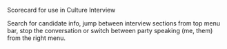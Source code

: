 Scorecard for use in Culture Interview

Search for candidate info,
jump between interview sections from top menu bar,
stop the conversation or switch between party speaking (me, them) from the right menu.
